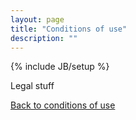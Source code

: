 ```yaml
---
layout: page
title: "Conditions of use"
description: ""
---
```

{% include JB/setup %}

Legal stuff

<a href="/conditionsofuse.html" class="btn btn-primary">Back to conditions of use</a>